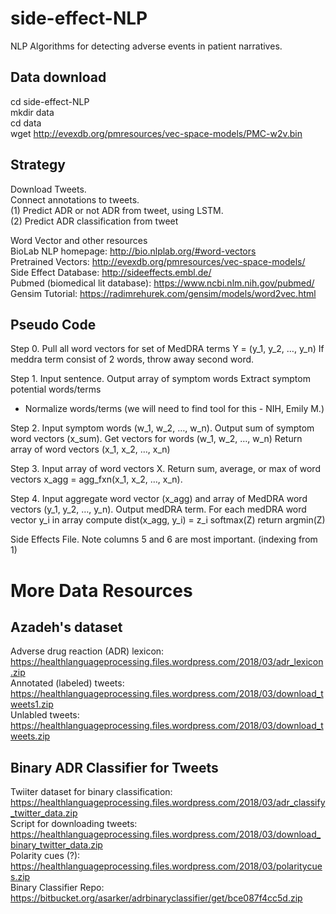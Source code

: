 # side-effect-NLP
NLP Algorithms for detecting adverse events in patient narratives.

## Data download
cd side-effect-NLP  
mkdir data  
cd data  
wget http://evexdb.org/pmresources/vec-space-models/PMC-w2v.bin  

## Strategy
Download Tweets.  
Connect annotations to tweets.  
(1) Predict ADR or not ADR from tweet, using LSTM.  
(2) Predict ADR classification from tweet  

Word Vector and other resources  
BioLab NLP homepage: http://bio.nlplab.org/#word-vectors  
Pretrained Vectors: http://evexdb.org/pmresources/vec-space-models/  
Side Effect Database: http://sideeffects.embl.de/  
Pubmed (biomedical lit database): https://www.ncbi.nlm.nih.gov/pubmed/  
Gensim Tutorial: https://radimrehurek.com/gensim/models/word2vec.html  

## Pseudo Code

Step 0.
Pull all word vectors for set of MedDRA terms Y = (y_1, y_2, …, y_n)
If meddra term consist of 2 words, throw away second word.

Step 1. Input sentence. Output array of symptom words
Extract symptom potential words/terms
- Normalize words/terms (we will need to find tool for this - NIH, Emily M.)

Step 2. Input symptom words (w_1, w_2, …, w_n).  Output sum of symptom word vectors (x_sum).
Get vectors for words (w_1, w_2, …, w_n)
Return array of word vectors (x_1, x_2, …, x_n)

Step 3.  Input array of word vectors X.  Return sum, average, or max of word vectors x_agg = agg_fxn(x_1, x_2, …, x_n).


Step 4. Input aggregate word vector (x_agg) and array of MedDRA word vectors (y_1, y_2, …, y_n).  Output medDRA term.
For each medDRA word vector y_i in array
compute dist(x_agg, y_i) = z_i
softmax(Z)
return argmin(Z)

Side Effects File.
Note columns 5 and 6 are most important. (indexing from 1)


# More Data Resources
## Azadeh's dataset
Adverse drug reaction (ADR) lexicon: https://healthlanguageprocessing.files.wordpress.com/2018/03/adr_lexicon.zip    
Annotated (labeled) tweets: https://healthlanguageprocessing.files.wordpress.com/2018/03/download_tweets1.zip  
Unlabled tweets: https://healthlanguageprocessing.files.wordpress.com/2018/03/download_tweets.zip  

## Binary ADR Classifier for Tweets
Twiiter dataset for binary classification: https://healthlanguageprocessing.files.wordpress.com/2018/03/adr_classify_twitter_data.zip  
Script for downloading tweets: https://healthlanguageprocessing.files.wordpress.com/2018/03/download_binary_twitter_data.zip  
Polarity cues (?): https://healthlanguageprocessing.files.wordpress.com/2018/03/polaritycues.zip  
Binary Classifier Repo: https://bitbucket.org/asarker/adrbinaryclassifier/get/bce087f4cc5d.zip  

